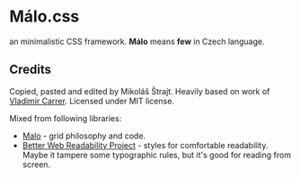  
# Málo.css

an minimalistic CSS framework. **Málo** means **few** in Czech language.

## Credits

Copied, pasted and edited by Mikoláš Štrajt. Heavily based on work of [Vladimir Carrer](http://www.vcarrer.com/). Licensed under MIT license.

Mixed from following libraries:

* [Malo](http://code.google.com/p/malo/) - grid philosophy and code.
* [Better Web Readability Project](http://code.google.com/p/better-web-readability-project/) - styles for comfortable readability. Maybe it tampere some typographic rules, but it's good for reading from screen.